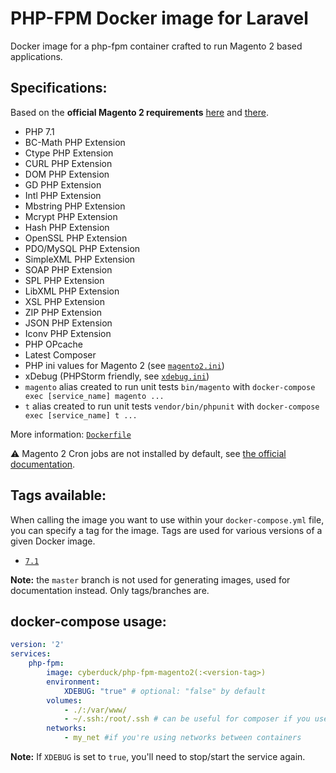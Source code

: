 # PHP-FPM Docker image for Laravel

Docker image for a php-fpm container crafted to run Magento 2 based applications.

## Specifications:

Based on the **official Magento 2 requirements** [here](http://devdocs.magento.com/guides/v2.2/install-gde/system-requirements-tech.html) and [there](http://devdocs.magento.com/guides/v2.2/install-gde/prereq/php-ubuntu.html).

* PHP 7.1
* BC-Math PHP Extension
* Ctype PHP Extension
* CURL PHP Extension
* DOM PHP Extension
* GD PHP Extension
* Intl PHP Extension
* Mbstring PHP Extension
* Mcrypt PHP Extension
* Hash PHP Extension
* OpenSSL PHP Extension
* PDO/MySQL PHP Extension
* SimpleXML PHP Extension
* SOAP PHP Extension
* SPL PHP Extension
* LibXML PHP Extension
* XSL PHP Extension
* ZIP PHP Extension
* JSON PHP Extension
* Iconv PHP Extension
* PHP OPcache
* Latest Composer
* PHP ini values for Magento 2 (see [`magento2.ini`](https://github.com/Cyber-Duck/php-fpm-laravel/blob/7.1/magento2.ini))
* xDebug (PHPStorm friendly, see [`xdebug.ini`](https://github.com/Cyber-Duck/php-fpm-laravel/blob/7.1/xdebug.ini))
* `magento` alias created to run unit tests `bin/magento` with `docker-compose exec [service_name] magento ...`
* `t` alias created to run unit tests `vendor/bin/phpunit` with `docker-compose exec [service_name] t ...`

More information: [`Dockerfile`](https://github.com/Cyber-Duck/php-fpm-laravel/blob/7.1/Dockerfile)

⚠️ Magento 2 Cron jobs are not installed by default, see [the official documentation](http://devdocs.magento.com/guides/v2.2/comp-mgr/prereq/prereq_cron.html).

## Tags available:

When calling the image you want to use within your `docker-compose.yml` file,
you can specify a tag for the image. Tags are used for various versions of a
given Docker image.

* [`7.1`](https://github.com/Cyber-Duck/php-fpm-magento2/tree/7.1)

**Note:** the `master` branch is not used for generating images, used for documentation instead. Only tags/branches are.

## docker-compose usage:

```yml
version: '2'
services:
    php-fpm:
        image: cyberduck/php-fpm-magento2(:<version-tag>)
        environment:
            XDEBUG: "true" # optional: "false" by default
        volumes:
            - ./:/var/www/
            - ~/.ssh:/root/.ssh # can be useful for composer if you use private CVS
        networks:
            - my_net #if you're using networks between containers
```

**Note:** If `XDEBUG` is set to `true`, you'll need to stop/start the service again.
